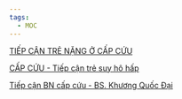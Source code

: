 ```yaml
---
tags:
  - MOC
---
```

  
  
[TIẾP CẬN TRẺ NẶNG Ở CẤP CỨU](../The%20TRIO/000%20Zettlekasten/UMP/BM%20NHI/BM%20NHI%20-%20Tot%20nghiep/Cap%20cuu/TI%E1%BA%BEP%20C%E1%BA%ACN%20TR%E1%BA%BA%20N%E1%BA%B6NG%20%E1%BB%9E%20C%E1%BA%A4P%20C%E1%BB%A8U.md)  
[CẤP CỨU - Tiếp cận trẻ suy hô hấp](../The%20TRIO/000%20Zettlekasten/UMP/BM%20NHI/Y6/C%E1%BA%A4P%20C%E1%BB%A8U/C%E1%BA%A4P%20C%E1%BB%A8U%20-%20Ti%E1%BA%BFp%20c%E1%BA%ADn%20tr%E1%BA%BB%20suy%20h%C3%B4%20h%E1%BA%A5p.md)  
[Tiếp cận BN cấp cứu -  BS. Khương Quốc Đại](../100%20Reference%20notes/Ti%E1%BA%BFp%20c%E1%BA%ADn%20BN%20c%E1%BA%A5p%20c%E1%BB%A9u%20-%20%20BS.%20Kh%C6%B0%C6%A1ng%20Qu%E1%BB%91c%20%C4%90%E1%BA%A1i.md)  
  
